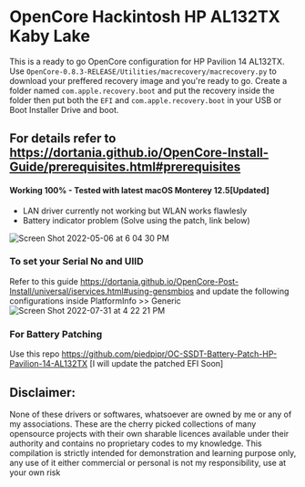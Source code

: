 # OpenCore Hackintosh HP AL132TX Kaby Lake

This is a ready to go OpenCore configuration for HP Pavilion 14 AL132TX. 
Use ```OpenCore-0.8.3-RELEASE/Utilities/macrecovery/macrecovery.py```
to download your preffered recovery image and you're ready to go. Create a folder named ```com.apple.recovery.boot``` and put the recovery inside the folder then put both the ```EFI``` and ```com.apple.recovery.boot``` in your USB or Boot Installer Drive and boot.

For details refer to https://dortania.github.io/OpenCore-Install-Guide/prerequisites.html#prerequisites
------------------------------------------

#### Working 100% - Tested with latest macOS Monterey 12.5[Updated]

* LAN driver currently not working but WLAN works flawlesly
* Battery indicator problem (Solve using the patch, link below)

![Screen Shot 2022-05-06 at 6 04 30 PM](https://user-images.githubusercontent.com/43669876/167128579-f0fd5b7a-6d00-416f-93dc-66678f7a1f79.png)
### To set your Serial No and UIID
Refer to this guide https://dortania.github.io/OpenCore-Post-Install/universal/iservices.html#using-gensmbios
and update the following configurations inside PlatformInfo >> Generic
![Screen Shot 2022-07-31 at 4 22 21 PM](https://user-images.githubusercontent.com/43669876/182022133-e3d15077-9305-45bb-9789-6ce2ac3e6f2e.png)


### For Battery Patching 
Use this repo https://github.com/piedpipr/OC-SSDT-Battery-Patch-HP-Pavilion-14-AL132TX [I will update the patched EFI Soon]

## Disclaimer:
None of these drivers or softwares, whatsoever are owned by me or any of my associations.
These are the cherry picked collections of many opensource projects with their own sharable licences available under their authority and contains no proprietary codes to my knowledge.
This compilation is strictly intended for demonstration and learning purpose only, any use of it either commercial or personal is not my responsibility, use at your own risk
